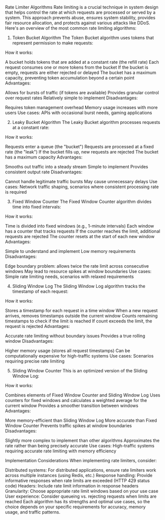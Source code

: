 Rate Limiter Algorithms
Rate limiting is a crucial technique in system design that helps control the rate at which requests are processed or served by a system. This approach prevents abuse, ensures system stability, provides fair resource allocation, and protects against various attacks like DDoS. Here's an overview of the most common rate limiting algorithms:

1. Token Bucket Algorithm
The Token Bucket algorithm uses tokens that represent permission to make requests:

How it works:

A bucket holds tokens that are added at a constant rate (the refill rate)
Each request consumes one or more tokens from the bucket
If the bucket is empty, requests are either rejected or delayed
The bucket has a maximum capacity, preventing token accumulation beyond a certain point
Advantages:

Allows for bursts of traffic (if tokens are available)
Provides granular control over request rates
Relatively simple to implement
Disadvantages:

Requires token management overhead
Memory usage increases with more users
Use cases: APIs with occasional burst needs, gaming applications

2. Leaky Bucket Algorithm
The Leaky Bucket algorithm processes requests at a constant rate:

How it works:

Requests enter a queue (the "bucket")
Requests are processed at a fixed rate (the "leak")
If the bucket fills up, new requests are rejected
The bucket has a maximum capacity
Advantages:

Smooths out traffic into a steady stream
Simple to implement
Provides consistent output rate
Disadvantages:

Cannot handle legitimate traffic bursts
May cause unnecessary delays
Use cases: Network traffic shaping, scenarios where consistent processing rate is required

3. Fixed Window Counter
The Fixed Window Counter algorithm divides time into fixed intervals:

How it works:

Time is divided into fixed windows (e.g., 1-minute intervals)
Each window has a counter that tracks requests
If the counter reaches the limit, additional requests are rejected
The counter resets at the start of each new window
Advantages:

Simple to understand and implement
Low memory requirements
Disadvantages:

Edge boundary problem: allows twice the rate limit across consecutive windows
May lead to resource spikes at window boundaries
Use cases: Simple rate limiting needs, scenarios with relaxed requirements

4. Sliding Window Log
The Sliding Window Log algorithm tracks the timestamp of each request:

How it works:

Stores a timestamp for each request in a time window
When a new request arrives, removes timestamps outside the current window
Counts remaining timestamps to check if the limit is reached
If count exceeds the limit, the request is rejected
Advantages:

Accurate rate limiting without boundary issues
Provides a true rolling window
Disadvantages:

Higher memory usage (stores all request timestamps)
Can be computationally expensive for high-traffic systems
Use cases: Scenarios requiring precise rate limiting

5. Sliding Window Counter
This is an optimized version of the Sliding Window Log:

How it works:

Combines elements of Fixed Window Counter and Sliding Window Log
Uses counters for fixed windows and calculates a weighted average for the current window
Provides a smoother transition between windows
Advantages:

More memory-efficient than Sliding Window Log
More accurate than Fixed Window Counter
Prevents traffic spikes at window boundaries
Disadvantages:

Slightly more complex to implement than other algorithms
Approximates the rate rather than being precisely accurate
Use cases: High-traffic systems requiring accurate rate limiting with memory efficiency

Implementation Considerations
When implementing rate limiters, consider:

Distributed systems: For distributed applications, ensure rate limiters work across multiple instances (using Redis, etc.)
Response handling: Provide informative responses when rate limits are exceeded (HTTP 429 status code)
Headers: Include rate limit information in response headers
Granularity: Choose appropriate rate limit windows based on your use case
User experience: Consider queueing vs. rejecting requests when limits are reached
Each algorithm has its strengths and optimal use cases, so the choice depends on your specific requirements for accuracy, memory usage, and traffic patterns.
